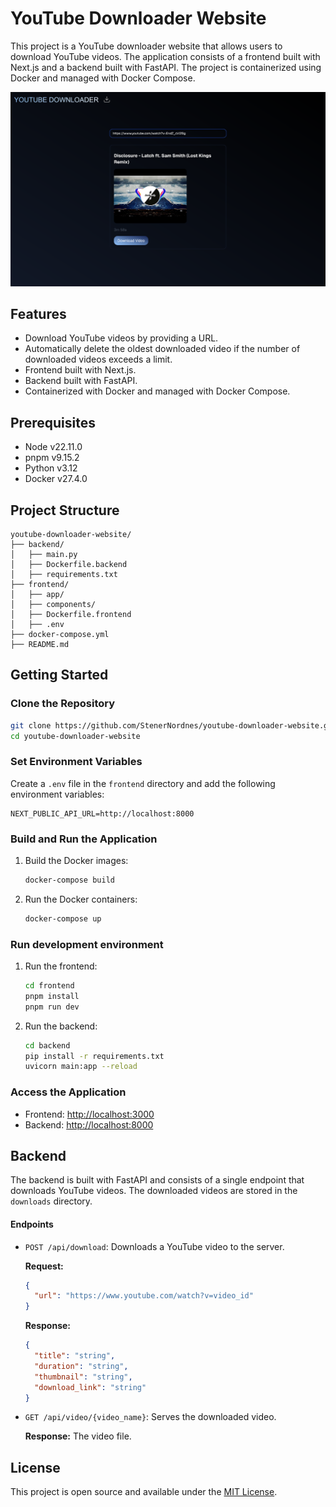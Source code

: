 # YouTube Downloader Website

This project is a YouTube downloader website that allows users to download YouTube videos. The application consists of a frontend built with Next.js and a backend built with FastAPI. The project is containerized using Docker and managed with Docker Compose.

<!-- Showcase image -->

![Showcase image](./assets/youtube-downloader.png)

## Features

- Download YouTube videos by providing a URL.
- Automatically delete the oldest downloaded video if the number of downloaded videos exceeds a limit.
- Frontend built with Next.js.
- Backend built with FastAPI.
- Containerized with Docker and managed with Docker Compose.

## Prerequisites

- Node v22.11.0
- pnpm v9.15.2
- Python v3.12
- Docker v27.4.0

## Project Structure

```plaintext
youtube-downloader-website/
├── backend/
│   ├── main.py
│   ├── Dockerfile.backend
│   ├── requirements.txt
├── frontend/
│   ├── app/
│   ├── components/
│   ├── Dockerfile.frontend
│   ├── .env
├── docker-compose.yml
├── README.md
```

## Getting Started

### Clone the Repository

```bash
git clone https://github.com/StenerNordnes/youtube-downloader-website.git
cd youtube-downloader-website
```

### Set Environment Variables

Create a `.env` file in the `frontend` directory and add the following environment variables:

```plaintext
NEXT_PUBLIC_API_URL=http://localhost:8000
```

### Build and Run the Application

1. Build the Docker images:

   ```bash
   docker-compose build
   ```

2. Run the Docker containers:

   ```bash
   docker-compose up
   ```

### Run development environment

1. Run the frontend:

   ```bash
   cd frontend
   pnpm install
   pnpm run dev
   ```

2. Run the backend:

   ```bash
   cd backend
   pip install -r requirements.txt
   uvicorn main:app --reload
   ```

### Access the Application

- Frontend: [http://localhost:3000](http://localhost:3000)
- Backend: [http://localhost:8000](http://localhost:8000)

## Backend

The backend is built with FastAPI and consists of a single endpoint that downloads YouTube videos. The downloaded videos are stored in the `downloads` directory.

#### Endpoints

- `POST /api/download`: Downloads a YouTube video to the server.

  **Request:**

  ```json
  {
    "url": "https://www.youtube.com/watch?v=video_id"
  }
  ```

  **Response:**

  ```json
  {
    "title": "string",
    "duration": "string",
    "thumbnail": "string",
    "download_link": "string"
  }
  ```

- `GET /api/video/{video_name}`: Serves the downloaded video.

  **Response:**
  The video file.

## License

This project is open source and available under the [MIT License](LICENSE).
